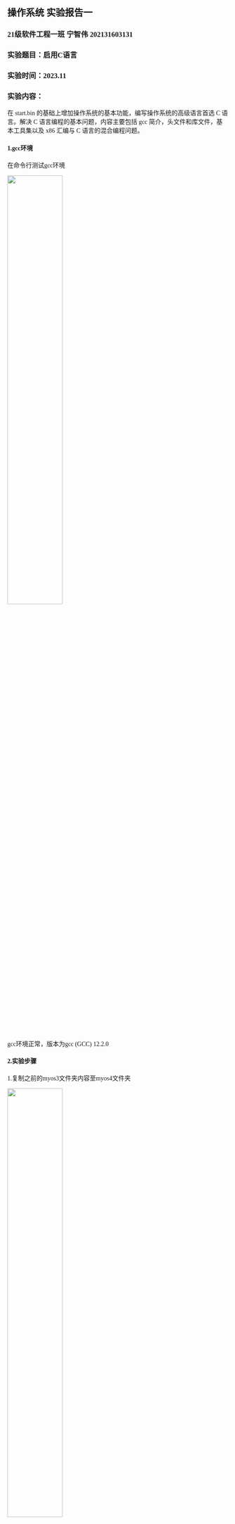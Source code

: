 <font face="楷体">

## 操作系统 实验报告一

### 21级软件工程一班 宁智伟 202131603131

### 实验题目：启用C语言

### 实验时间：2023.11

### 实验内容：
  在 start.bin 的基础上增加操作系统的基本功能，编写操作系统的高级语言首选 C 语言。解决 C 语言编程的基本问题，内容主要包括 gcc 简介，头文件和库文件，基本工具集以及 x86 汇编与 C 语言的混合编程问题。

#### 1.gcc环境
  在命令行测试gcc环境

  <img src="image.png" width="50%">

  gcc环境正常，版本为gcc (GCC) 12.2.0


#### 2.实验步骤
  1.复制之前的myos3文件夹内容至myos4文件夹

  <img src="image-1.png" width="50%">

  2.新建ex.c文件，写入c源代码

  <img src="image-2.png" width="50%">

  3.编译ex.c，得到下图内容

  <img src="image-3.png" width="50%">

  4.把函数声明放到头文件ex.h中

  <img src="image-4.png" width="50%">

  5.把 myfunc1 函数的定义放到 C 语言源程序 ex1.c 中，如下所示。

  <img src="image-5.png" width="50%">

  6.把 myfunc2 函数的定义放到 C 语言源程序 ex2.c 中，如下所示：

  <img src="image-6.png" width="50%">

  7.然后修改 ex.c 为 ex3.c，如下所示。

  <img src="image-7.png" width="50%">

  8.用 gcc 编译并执行 ex3.c，注意 gcc 默认的输出文件为 a.exe

  <img src="image-8.png" width="50%">

  9.用 C 语言写一个函数，然后从 start.bin 中跳转到该函数处继续执行。

  10.在 myos4 子目录下，首先修改 start.asm。

  <img src="image-9.png" width="50%">

  11.在 myos4 子目录下，编写 C 语言程序 myos.c。

  <img src="image-10.png" width="50%">

  12.汇编 start.asm

  <img src="image-11.png" width="50%">

  (这里第一次出现了汇编错误，原因是第一次修改后JMP _ __mymain语法错误)

  <img src="image-12.png" width="50%">

  13.编译 myos.c。myos.c 只能用“-c”选项编译成目标文件。

  <img src="image-13.png" width="50%">

  14.最后，把它们链接成一个可执行文件。

  <img src="image-14.png" width="50%">

  (其中“-s”选项要求忽略输出文件中所有的符号信息，这可以有效减小可执行文件的大小，“--entry=start”选项及参数指出程序的入口点是 start.asm 中的 start 符号处，而“-Ttext=0x0”选项及参数则告诉链接器 text 节的绝对地址为 0，“-o myos.exe”选项及参数指出输出的可执行文件名为 myos.exe。)

  15.用 objcopy 工具将 myos.exe拷贝成纯二进制格式的可执行文件 myos.com.


  16.用工具 writeA.exe 把 myos.com 优雅的写入 A.img 中从第 2 个扇区开始的位置。

  <img src="image-15.png" width="50%">

  17.测试操作系统
  
  <img src="image-16.png" width="50%">

  <img src="image-17.png" width="50%">

### 实验心得

  通过本次实验，我知道了怎么将C语言写入我们的操作系统，以及汇编代码和c语言代码之间的相互链接，收益颇丰！
